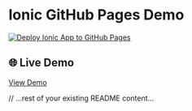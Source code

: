 # Ionic GitHub Pages Demo

[![Deploy Ionic App to GitHub Pages](https://github.com/danielcregg/ionic-deploy-github-pages/actions/workflows/deploy.yml/badge.svg)](https://github.com/danielcregg/ionic-deploy-github-pages/actions/workflows/deploy.yml)

## 🌐 Live Demo
[View Demo](https://danielcregg.github.io/ionic-deploy-github-pages/)

// ...rest of your existing README content...